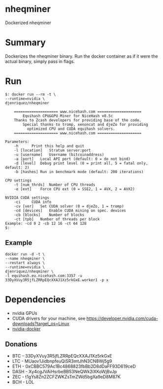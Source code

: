 # nheqminer
Dockerized nheqminer

# Summary
Dockerizes the nheqminer binary. Run the docker container as if it were the actual binary, simply pass in flags.

# Run
```
$: docker run --rm -t \
--runtime=nvidia \
djenriquez/nheqminer

	==================== www.nicehash.com ====================
		Equihash CPU&GPU Miner for NiceHash v0.5c
	Thanks to Zcash developers for providing base of the code.
	    Special thanks to tromp, xenoncat and djeZo for providing 
	      optimized CPU and CUDA equihash solvers.
	==================== www.nicehash.com ====================

Parameters: 
	-h		Print this help and quit
	-l [location]	Stratum server:port
	-u [username]	Username (bitcoinaddress)
	-a [port]	Local API port (default: 0 = do not bind)
	-d [level]	Debug print level (0 = print all, 5 = fatal only, default: 2)
	-b [hashes]	Run in benchmark mode (default: 200 iterations)

CPU settings
	-t [num_thrds]	Number of CPU threads
	-e [ext]	Force CPU ext (0 = SSE2, 1 = AVX, 2 = AVX2)

NVIDIA CUDA settings
	-ci		CUDA info
	-cv [ver]	Set CUDA solver (0 = djeZo, 1 = tromp)
	-cd [devices]	Enable CUDA mining on spec. devices
	-cb [blocks]	Number of blocks
	-ct [tpb]	Number of threads per block
Example: -cd 0 2 -cb 12 16 -ct 64 128
$: 

```

## Example
```
docker run -d -t \
--name nheqminer \
--restart always \
--runtime=nvidia \
djenriquez/nheqminer \
-l equihash.eu.nicehash.com:3357 -u 33DyXVuy3R5jfLZRRpEQcXXAJ1Xz5rkGxE.worker1 -p x
```

# Dependencies
- nvidia GPUs
- CUDA drivers for your machine, see https://developer.nvidia.com/cuda-downloads?target_os=Linux
- [nvidia-docker](https://github.com/NVIDIA/nvidia-docker)

## Donations
- BTC - 33DyXVuy3R5jfLZRRpEQcXXAJ1Xz5rkGxE
- LTC - MUaov1JidbnpfeuQiSR3mtJhN3CN8Wj5g9
- ETH - 0xCBBC579Ac1Bc4868823fbBb2D8dDaFF93D619ceD
- DASH - Xy4cgJVAiHsrbeBB53NeQWk2iXKoWjBvJp
- ZEC - t1gYs8Zn2ZCFZWKZsTmZWd5bgXa9eD8M87K
- BCH - LOL